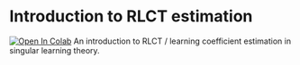 # Introduction to RLCT estimation
[![Open In Colab](https://colab.research.google.com/assets/colab-badge.svg)](https://colab.research.google.com/github/zfurman56/intro-rlct-estimation/blob/main/Intro_to_RLCT_estimation.ipynb)
An introduction to RLCT / learning coefficient estimation in singular learning theory.
